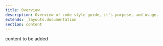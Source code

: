 ```yaml
---
title: Overview
description: Overview of code style guide, it's purpose, and usage.
extends: _layouts.documentation
section: content
---
```

content to be added
